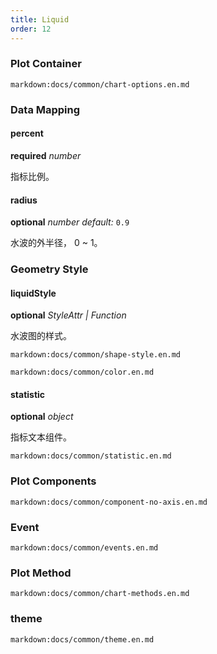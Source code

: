 ```yaml
---
title: Liquid
order: 12
---
```


### Plot Container

`markdown:docs/common/chart-options.en.md`

### Data Mapping

#### percent 

<description>**required** _number_</description>

指标比例。

#### radius

<description>**optional** _number_ _default:_ `0.9`</description>

水波的外半径， 0 ~ 1。

### Geometry Style

#### liquidStyle

<description>**optional** _StyleAttr | Function_</description>

水波图的样式。

`markdown:docs/common/shape-style.en.md`

`markdown:docs/common/color.en.md`

#### statistic

<description>**optional** _object_</description>

指标文本组件。

`markdown:docs/common/statistic.en.md`

### Plot Components

`markdown:docs/common/component-no-axis.en.md`

### Event

`markdown:docs/common/events.en.md`

### Plot Method

`markdown:docs/common/chart-methods.en.md`

### theme

`markdown:docs/common/theme.en.md`
